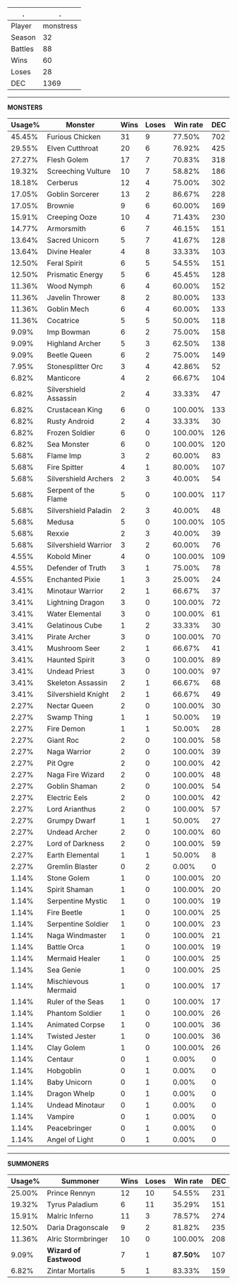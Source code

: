 .|.
|-|-
Player|monstress
Season|32
Battles|88
Wins|60
Loses|28
DEC|1369

---
**MONSTERS**

Usage%|Monster|Wins|Loses|Win rate|DEC|
-|-|-|-|-|-|
45.45%|Furious Chicken|31|9|77.50%|702|
29.55%|Elven Cutthroat|20|6|76.92%|425|
27.27%|Flesh Golem|17|7|70.83%|318|
19.32%|Screeching Vulture|10|7|58.82%|186|
18.18%|Cerberus|12|4|75.00%|302|
17.05%|Goblin Sorcerer|13|2|86.67%|228|
17.05%|Brownie|9|6|60.00%|169|
15.91%|Creeping Ooze|10|4|71.43%|230|
14.77%|Armorsmith|6|7|46.15%|151|
13.64%|Sacred Unicorn|5|7|41.67%|128|
13.64%|Divine Healer|4|8|33.33%|103|
12.50%|Feral Spirit|6|5|54.55%|151|
12.50%|Prismatic Energy|5|6|45.45%|128|
11.36%|Wood Nymph|6|4|60.00%|152|
11.36%|Javelin Thrower|8|2|80.00%|133|
11.36%|Goblin Mech|6|4|60.00%|133|
11.36%|Cocatrice|5|5|50.00%|118|
9.09%|Imp Bowman|6|2|75.00%|158|
9.09%|Highland Archer|5|3|62.50%|138|
9.09%|Beetle Queen|6|2|75.00%|149|
7.95%|Stonesplitter Orc|3|4|42.86%|52|
6.82%|Manticore|4|2|66.67%|104|
6.82%|Silvershield Assassin|2|4|33.33%|47|
6.82%|Crustacean King|6|0|100.00%|133|
6.82%|Rusty Android|2|4|33.33%|30|
6.82%|Frozen Soldier|6|0|100.00%|126|
6.82%|Sea Monster|6|0|100.00%|120|
5.68%|Flame Imp|3|2|60.00%|83|
5.68%|Fire Spitter|4|1|80.00%|107|
5.68%|Silvershield Archers|2|3|40.00%|54|
5.68%|Serpent of the Flame|5|0|100.00%|117|
5.68%|Silvershield Paladin|2|3|40.00%|48|
5.68%|Medusa|5|0|100.00%|105|
5.68%|Rexxie|2|3|40.00%|39|
5.68%|Silvershield Warrior|3|2|60.00%|76|
4.55%|Kobold Miner|4|0|100.00%|109|
4.55%|Defender of Truth|3|1|75.00%|78|
4.55%|Enchanted Pixie|1|3|25.00%|24|
3.41%|Minotaur Warrior|2|1|66.67%|37|
3.41%|Lightning Dragon|3|0|100.00%|72|
3.41%|Water Elemental|3|0|100.00%|61|
3.41%|Gelatinous Cube|1|2|33.33%|30|
3.41%|Pirate Archer|3|0|100.00%|70|
3.41%|Mushroom Seer|2|1|66.67%|41|
3.41%|Haunted Spirit|3|0|100.00%|89|
3.41%|Undead Priest|3|0|100.00%|97|
3.41%|Skeleton Assassin|2|1|66.67%|68|
3.41%|Silvershield Knight|2|1|66.67%|49|
2.27%|Nectar Queen|2|0|100.00%|30|
2.27%|Swamp Thing|1|1|50.00%|19|
2.27%|Fire Demon|1|1|50.00%|28|
2.27%|Giant Roc|2|0|100.00%|58|
2.27%|Naga Warrior|2|0|100.00%|39|
2.27%|Pit Ogre|2|0|100.00%|42|
2.27%|Naga Fire Wizard|2|0|100.00%|48|
2.27%|Goblin Shaman|2|0|100.00%|54|
2.27%|Electric Eels|2|0|100.00%|42|
2.27%|Lord Arianthus|2|0|100.00%|57|
2.27%|Grumpy Dwarf|1|1|50.00%|27|
2.27%|Undead Archer|2|0|100.00%|60|
2.27%|Lord of Darkness|2|0|100.00%|59|
2.27%|Earth Elemental|1|1|50.00%|8|
2.27%|Gremlin Blaster|0|2|0.00%|0|
1.14%|Stone Golem|1|0|100.00%|20|
1.14%|Spirit Shaman|1|0|100.00%|20|
1.14%|Serpentine Mystic|1|0|100.00%|19|
1.14%|Fire Beetle|1|0|100.00%|25|
1.14%|Serpentine Soldier|1|0|100.00%|23|
1.14%|Naga Windmaster|1|0|100.00%|21|
1.14%|Battle Orca|1|0|100.00%|19|
1.14%|Mermaid Healer|1|0|100.00%|25|
1.14%|Sea Genie|1|0|100.00%|25|
1.14%|Mischievous Mermaid|1|0|100.00%|17|
1.14%|Ruler of the Seas|1|0|100.00%|17|
1.14%|Phantom Soldier|1|0|100.00%|26|
1.14%|Animated Corpse|1|0|100.00%|36|
1.14%|Twisted Jester|1|0|100.00%|36|
1.14%|Clay Golem|1|0|100.00%|26|
1.14%|Centaur|0|1|0.00%|0|
1.14%|Hobgoblin|0|1|0.00%|0|
1.14%|Baby Unicorn|0|1|0.00%|0|
1.14%|Dragon Whelp|0|1|0.00%|0|
1.14%|Undead Minotaur|0|1|0.00%|0|
1.14%|Vampire|0|1|0.00%|0|
1.14%|Peacebringer|0|1|0.00%|0|
1.14%|Angel of Light|0|1|0.00%|0|

---
**SUMMONERS**

Usage%|Summoner|Wins|Loses|Win rate|DEC|
-|-|-|-|-|-|
25.00%|Prince Rennyn|12|10|54.55%|231|
19.32%|Tyrus Paladium|6|11|35.29%|151|
15.91%|Malric Inferno|11|3|78.57%|274|
12.50%|Daria Dragonscale|9|2|81.82%|235|
11.36%|Alric Stormbringer|10|0|100.00%|208|
9.09%|**Wizard of Eastwood**|7|1|**87.50%**|107|
6.82%|Zintar Mortalis|5|1|83.33%|159|
